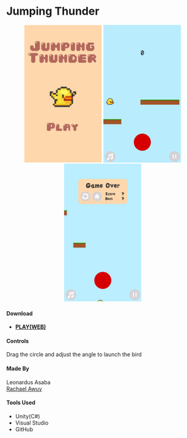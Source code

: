 # Jumping Thunder

<p align="center">
<img src="/gif/jumpthun1.JPG" height=360px />
<img src="/gif/jumpthun.gif" height=360px />
<img src="/gif/jumpthun2.JPG" height=360px />
</p>

#### Download
<ul>
  <li><strong><a href="https://leonardusoa.github.io/jumpinbird/index.html" target="_blank" rel="noopener noreferrer">PLAY(WEB)</a></strong></li>
</ul>

#### Controls
Drag the circle and adjust the angle to launch the bird

#### Made By
Leonardus Asaba </br>
<a href="https://github.com/rachaelawuy" target="_blank" rel="noopener noreferrer">Rachael Awuy</a>

#### Tools Used
<ul>
  <li>Unity(C#)</li>
  <li>Visual Studio</li>
  <li>GitHub</li>
</ul>
